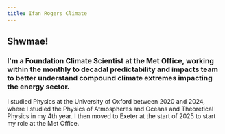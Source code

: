 ```yaml
---
title: Ifan Rogers Climate
---
```


## Shwmae! 

### I'm a Foundation Climate Scientist at the Met Office, working within the monthly to decadal predictability and impacts team to better understand compound climate extremes impacting the energy sector.

I studied Physics at the University of Oxford between 2020 and 2024, where I studied the Physics of Atmospheres and Oceans and Theoretical Physics in my 4th year. I then moved to Exeter at the start of 2025 to start my role at the Met Office.
